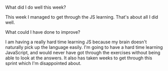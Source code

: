 What did I do well this week?

This week I managed to get through the JS learning. That's about all I did well.

What could I have done to improve?

I am having a really hard time learning JS because my brain doesn't naturally pick up the language easily. I'm going to have a hard time learning JavaScript, and would never have got through the exercises without being able to look at the answers. It also has taken weeks to get through this sprint which I'm disappointed about.
